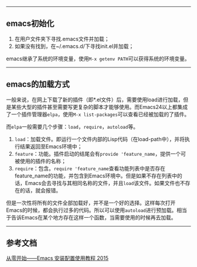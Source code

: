 -------------------------------------------------------------------------------

## emacs初始化

1. 在用户文件夹下寻找.emacs文件并加载；
2. 如果没有找到，在~/.emacs.d/下寻找init.el并加载；

emacs继承了系统的环境变量，使用`M-x getenv PATH`可以获得系统的环境变量。

-------------------------------------------------------------------------------

## emacs的加载方式

一般来说，在网上下载了新的插件（即*.el文件）后，需要使用load进行加载，但是某些大型的插件甚至需要写更复杂的脚本才能够使用。而Emacs24以上都集成了一个插件管理器`elpa`，使用`M-x list-packages`可以查看已经被加载的了插件。

而`elpa`一般需要几个步骤：`load`，`require`，`autoload`等。

1. `load`：加载文件。即运行一个文件内部的Lisp代码（在load-path中），并将执行结果返回至Emacs环境中；
2. `feature`：功能。插件启动的结尾会有`provide 'feature_name`，提供一个可被使用的插件的名称；
3. `require`：包含。`require 'feature_name`查看功能列表中是否存在feature_name的功能，并包含到Emacs环境中。但是如果不存在列表中的话，Emacs会去寻找与其相同名称的文件，并且`load`该文件。如果文件也不存在的话，就会报错。

但是一次性将所有的文件全部加载好，并不是一个好的选择。这样每次打开Emacs的时候，都会执行过多的代码。所以可以使用`autoload`进行预加载。相当于告诉Emacs在某个地方存在这样一个函数，当需要使用的时候再去加载。

-------------------------------------------------------------------------------

## 参考文档

[从零开始——Emacs 安装配置使用教程 2015](http://www.jianshu.com/p/b4cf683c25f3)
